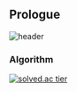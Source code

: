 ## Prologue
![header](https://capsule-render.vercel.app/api?type=waving&color=timeGradient&height=300&section=header&text=ZAKIE&fontSize=100&fontAlign=50&fontAlignY=38&animation=twinkling&desc=The%20Protagonist%20Aggregation)

### Algorithm
[![solved.ac tier](http://mazassumnida.wtf/api/v2/generate_badge?boj=kcj1607)](https://solved.ac/kcj1607)
